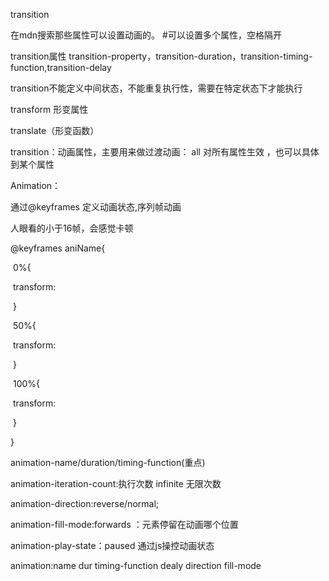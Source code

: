 transition

在mdn搜索那些属性可以设置动画的。 #可以设置多个属性，空格隔开

transition属性 transition-property，transition-duration，transition-timing-function,transition-delay

transition不能定义中间状态，不能重复执行性，需要在特定状态下才能执行

transform 形变属性

translate（形变函数）

transition：动画属性，主要用来做过渡动画： all 对所有属性生效 ，也可以具体到某个属性



Animation：

通过@keyframes 定义动画状态,序列帧动画

人眼看的小于16帧，会感觉卡顿

@keyframes aniName{

​	0%{

​		transform:

​	}

​	50%{

​		transform:

​	}

​	100%{

​		transform:

​	}

}

animation-name/duration/timing-function(重点)

animation-iteration-count:执行次数 infinite 无限次数

animation-direction:reverse/normal;

animation-fill-mode:forwards ：元素停留在动画哪个位置

animation-play-state：paused 通过js操控动画状态

animation:name dur timing-function dealy  direction fill-mode